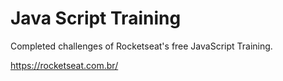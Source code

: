 # Java Script Training

Completed challenges of Rocketseat's free JavaScript Training.

https://rocketseat.com.br/
